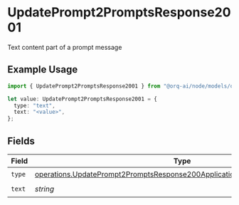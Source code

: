 # UpdatePrompt2PromptsResponse2001

Text content part of a prompt message

## Example Usage

```typescript
import { UpdatePrompt2PromptsResponse2001 } from "@orq-ai/node/models/operations";

let value: UpdatePrompt2PromptsResponse2001 = {
  type: "text",
  text: "<value>",
};
```

## Fields

| Field                                                                                                                                                                    | Type                                                                                                                                                                     | Required                                                                                                                                                                 | Description                                                                                                                                                              |
| ------------------------------------------------------------------------------------------------------------------------------------------------------------------------ | ------------------------------------------------------------------------------------------------------------------------------------------------------------------------ | ------------------------------------------------------------------------------------------------------------------------------------------------------------------------ | ------------------------------------------------------------------------------------------------------------------------------------------------------------------------ |
| `type`                                                                                                                                                                   | [operations.UpdatePrompt2PromptsResponse200ApplicationJSONResponseBody3Type](../../models/operations/updateprompt2promptsresponse200applicationjsonresponsebody3type.md) | :heavy_check_mark:                                                                                                                                                       | N/A                                                                                                                                                                      |
| `text`                                                                                                                                                                   | *string*                                                                                                                                                                 | :heavy_check_mark:                                                                                                                                                       | N/A                                                                                                                                                                      |